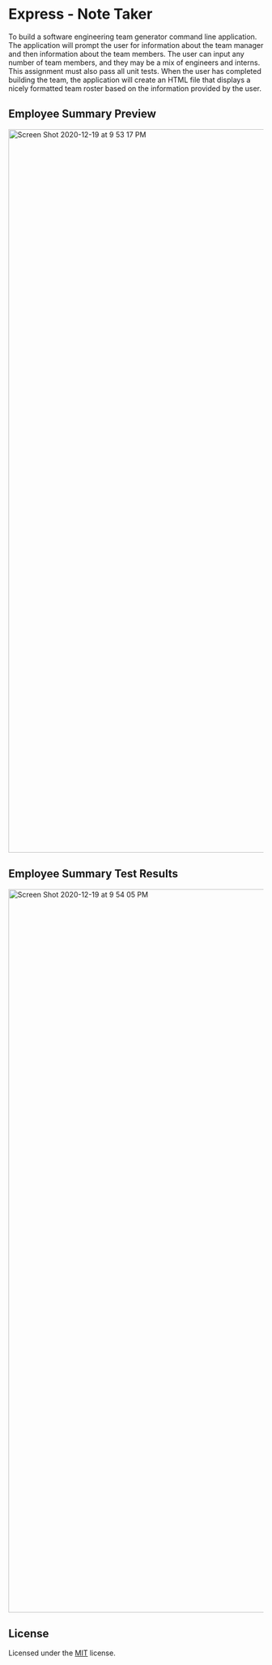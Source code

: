 # Express - Note Taker
To build a software engineering team generator command line application. The application will prompt the user for information about the team manager and then information about the team members. The user can input any number of team members, and they may be a mix of engineers and interns. This assignment must also pass all unit tests. When the user has completed building the team, the application will create an HTML file that displays a nicely formatted team roster based on the information provided by the user.

## Employee Summary Preview 
<img width="1425" alt="Screen Shot 2020-12-19 at 9 53 17 PM" src="https://user-images.githubusercontent.com/25594179/102706224-cda0aa00-4244-11eb-8878-26d3572da7fd.png">

## Employee Summary Test Results
<img width="1425" alt="Screen Shot 2020-12-19 at 9 54 05 PM" src="https://user-images.githubusercontent.com/25594179/102706231-e0b37a00-4244-11eb-9262-802a30cdd5e4.png">

## License 

Licensed under the [MIT](LICENSE) license.
